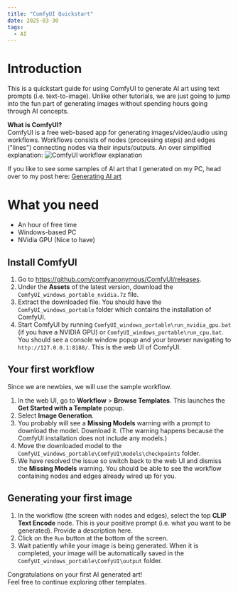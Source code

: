 ```yaml
---
title: "ComfyUI Quickstart"
date: 2025-03-30
tags:
  - AI
---
```

# Introduction

This is a quickstart guide for using ComfyUI to generate AI art using text prompts (i.e. text-to-image).
Unlike other tutorials, we are just going to jump into the fun part of generating images without spending hours going through AI concepts.

**What is ComfyUI?**  
ComfyUI is a free web-based app for generating images/video/audio using workflows.
Workflows consists of nodes (processing steps) and edges ("lines") connecting nodes via their inputs/outputs.
An over simplified explanation:
![ComfyUI workflow explanation](../workflow.svg)

If you like to see some samples of AI art that I generated on my PC, head over to my post here: [Generating AI art](../../generating-ai-art/generating-ai-art/)

# What you need

- An hour of free time
- Windows-based PC
- NVidia GPU (Nice to have)

## Install ComfyUI

1. Go to https://github.com/comfyanonymous/ComfyUI/releases.
2. Under the **Assets** of the latest version, download the `ComfyUI_windows_portable_nvidia.7z` file.
3. Extract the downloaded file. You should have the `ComfyUI_windows_portable` folder which contains the installation of ComfyUI.
4. Start ComfyUI by running `ComfyUI_windows_portable\run_nvidia_gpu.bat` (if you have a NVIDIA GPU) or `ComfyUI_windows_portable\run_cpu.bat`. You should see a console window popup and your browser navigating to `http://127.0.0.1:8188/`. This is the web UI of ComfyUI.

## Your first workflow

Since we are newbies, we will use the sample workflow.

1. In the web UI, go to **Workflow** > **Browse Templates**. This launches the **Get Started with a Template** popup.
2. Select **Image Generation**.
3. You probably will see a **Missing Models** warning with a prompt to download the model. Download it. (The warning happens because the ComfyUI installation does not include any models.)
4. Move the downloaded model to the `ComfyUI_windows_portable\ComfyUI\models\checkpoints` folder.
5. We have resolved the issue so switch back to the web UI and dismiss the **Missing Models** warning. You should be able to see the workflow containing nodes and edges already wired up for you.

## Generating your first image

1. In the workflow (the screen with nodes and edges), select the top **CLIP Text Encode** node. This is your positive prompt (i.e. what you want to be generated). Provide a description here.
2. Click on the `Run` button at the bottom of the screen.
3. Wait patiently while your image is being generated. When it is completed, your image will be automatically saved in the `ComfyUI_windows_portable\ComfyUI\output` folder.

Congratulations on your first AI generated art!  
Feel free to continue exploring other templates.